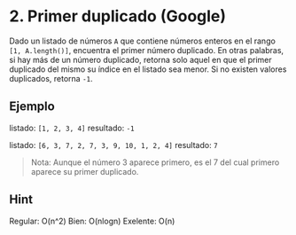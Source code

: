 # 2. Primer duplicado (Google)

Dado un listado de números `A` que contiene números enteros en el rango `[1, A.length()]`, encuentra el primer número duplicado.
En otras palabras, si hay más de un número duplicado, retorna solo aquel en que el primer duplicado del mismo su índice en el listado sea menor.
Si no existen valores duplicados, retorna `-1`.

## Ejemplo

listado: `[1, 2, 3, 4]`
resultado: `-1`

listado: `[6, 3, 7, 2, 7, 3, 9, 10, 1, 2, 4]`
resultado: `7`

> Nota: Aunque el número 3 aparece primero, es el 7 del cual primero aparece su primer duplicado.

## Hint

Regular: O(n^2)
Bien: O(nlogn)
Exelente: O(n)
